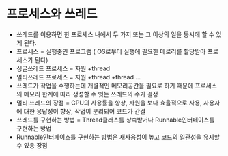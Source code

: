 # 프로세스와 쓰레드
* 쓰레드를 이용하면 한 프로세스 내에서 두 가지 또는 그 이상의 일을 동시에 할 수 있게 된다.
* 프로세스 = 실행중인 프로그램 ( OS로부터 실행에 필요한 메로리를 할당받아 프로세스가 된다)
* 싱글쓰레드 프로세스 = 자원 +thread
* 멀티쓰레드 프로세스 = 자원 +thread +thread …
* 쓰레드가 작업을 수행하는데 개별적인 메모리공간을 필요로 하기 때문에 프로세스의 메모리 한계에 따라 생성할 수 잇는 쓰레드의 수가 결정
* 멀티 쓰레드의 장점 = CPU의 사용률을 향상, 자원을 보다 효율적으로 사용, 사용자에 대한 응답성이 향상, 작업이 분리되어 코드가 간결
* 쓰레드를 구현하는 방법 = Thread클래스를 상속받거나 Runnable인터페이스를 구현하는 방법
* Runnable인터페이스를 구현하는 방법은 재사용성이 높고 코드의 일관성을 유지할 수 있응 장점
